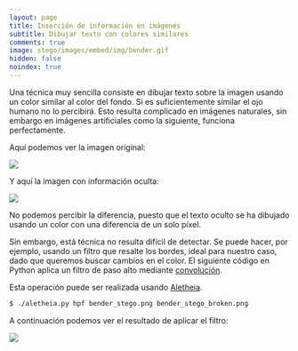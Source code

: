 ```yaml
---
layout: page
title: Inserción de información en imágenes
subtitle: Dibujar texto con colores similares
comments: true
image: stego/images/embed/img/bender.gif
hidden: false
noindex: true
---
```



Una técnica muy sencilla consiste en dibujar texto sobre la imagen usando un color similar al color del fondo. Si es suficientemente similar el ojo humano no lo percibirá. Esto resulta complicado en imágenes naturales, sin embargo en imágenes artificiales como la siguiente, funciona perfectamente. 

Aquí podemos ver la imagen original:

<img class='image-center' src="{{ site.baseurl }}/stego/images/embed/img/bender.png"/>

Y aquí la imagen con información oculta:

<img class='image-center' src="{{ site.baseurl }}/stego/images/embed/img/bender_stego.png"/>

No podemos percibir la diferencia, puesto que el texto oculto se ha dibujado usando un color con una diferencia de un solo píxel.

Sin embargo, está técnica no resulta difícil de detectar. Se puede hacer, por ejemplo, usando un filtro que resalte los bordes, ideal para nuestro caso, dado que queremos buscar cambios en el color. El siguiente código en Python aplica un filtro de paso alto mediante [convolución](https://en.wikipedia.org/wiki/Kernel_(image_processing)). 

Esta operación puede ser realizada usando [Aletheia](https://github.com/daniellerch/aletheia).

```bash
$ ./aletheia.py hpf bender_stego.png bender_stego_broken.png
```


A continuación podemos ver el resultado de aplicar el filtro:

<img class='image-center' src="{{ site.baseurl }}/stego/images/embed/img/bender_stego_broken.png"/>




